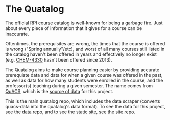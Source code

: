 # The Quatalog

The official RPI course catalog is well-known for being a garbage fire.
Just about every piece of information that it gives for a course can be inaccurate.

Oftentimes, the prerequisites are wrong, the times that the course is offered is wrong ("Spring annually"/etc),
and worst of all many courses still listed in the catalog haven't been offered in years and effectively no longer exist (e.g. [CHEM-4330](catalog.rpi.edu/preview_course.php?catoid=24&coid=51428) hasn't been offered since 2013).

The Quatalog aims to make course planning easier by providing accurate prerequiste data and data for when a
given course was offered in the past, as well as data for how many students were enrolled in the course,
and the professor(s) teaching during a given semester. 
The name comes from [QuACS](https://github.com/quacs/quacs), which is the [source of data](https://github.com/quacs/quacs-data) for this project.

This is the main quatalog repo, which includes the data scraper (converts quacs-data into the quatalog's data format). To see the data for this project, see the [data repo](https://github.com/quatalog/data), and to see the static site, see the [site repo](https://github.com/quacs/site).
